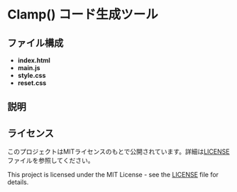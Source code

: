 # Clamp() コード生成ツール

## ファイル構成
- **index.html**
- **main.js**
- **style.css**
- **reset.css**

## 説明

## ライセンス

このプロジェクトはMITライセンスのもとで公開されています。詳細は[LICENSE](LICENSE.txt)ファイルを参照してください。

This project is licensed under the MIT License - see the [LICENSE](LICENSE.txt) file for details.
